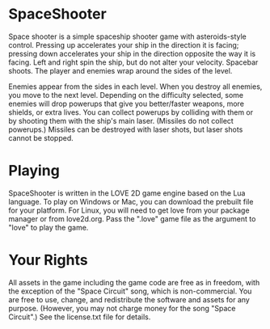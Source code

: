 SpaceShooter
============

Space shooter is a simple spaceship shooter game with asteroids-style control.
Pressing up accelerates your ship in the direction it is facing; pressing down
accelerates your ship in the direction opposite the way it is facing.  Left and
right spin the ship, but do not alter your velocity.  Spacebar shoots.  The
player and enemies wrap around the sides of the level.

Enemies appear from the sides in each level.  When you destroy all enemies, you
move to the next level.  Depending on the difficulty selected, some enemies
will drop powerups that give you better/faster weapons, more shields, or extra
lives.  You can collect powerups by colliding with them or by shooting them
with the ship's main laser.  (Missiles do not collect powerups.)  Missiles can
be destroyed with laser shots, but laser shots cannot be stopped.

Playing
=======

SpaceShooter is written in the LOVE 2D game engine based on the Lua language.
To play on Windows or Mac, you can download the prebuilt file for your
platform.  For Linux, you will need to get love from your package manager or
from love2d.org.  Pass the ".love" game file as the argument to "love" to play
the game.

Your Rights
===========

All assets in the game including the game code are free as in freedom, with the
exception of the "Space Circuit" song, which is non-commercial.  You are free
to use, change, and redistribute the software and assets for any purpose.
(However, you may not charge money for the song "Space Circuit".)  See the
license.txt file for details.

